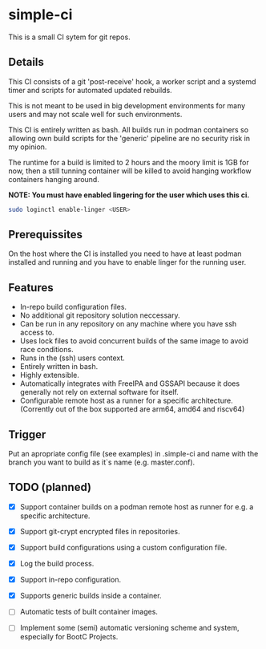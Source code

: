 # simple-ci

This is a small CI sytem for git repos.  

## Details

This CI consists of a git 'post-receive' hook, a worker script and a
systemd timer and scripts for automated updated rebuilds.

This is not meant to be used in big development environments for many users and
may not scale well for such environments.

This CI is entirely written as bash. All builds run in podman containers so
allowing own build scripts for the 'generic' pipeline are no security risk in my
opinion.

The runtime for a build is limited to 2 hours and the moory limit is 1GB for
now, then a still tunning container will be killed to avoid hanging workflow
containers hanging around.

**NOTE: You must have enabled lingering for the user which uses this ci.**

```sh
sudo loginctl enable-linger <USER>
```

## Prerequissites

On the host where the CI is installed you need to have at least podman installed
and running and you have to enable linger for the running user.

## Features

- In-repo build configuration files.
- No additional git repository solution neccessary.
- Can be run in any repository on any machine where you have ssh access to.
- Uses lock files to avoid concurrent builds of the same image to avoid race conditions.
- Runs in the (ssh) users context.
- Entirely written in bash.
- Highly extensible.
- Automatically integrates with FreeIPA and GSSAPI because it does generally not
  rely on external software for itself.
- Configurable remote host as a runner for a specific architecture. (Corrently
  out of the box supported are arm64, amd64 and riscv64)

## Trigger

Put an apropriate config file (see examples) in .simple-ci and name with the
branch you want to build as it`s name (e.g. master.conf).

## TODO (planned)

- [x] Support container builds on a podman remote host as runner for e.g. a
specific architecture.

- [x] Support git-crypt encrypted files in repositories.

- [x] Support build configurations using a custom configuration file.

- [x] Log the build process.

- [x] Support in-repo configuration.

- [x] Supports generic builds inside a container.

- [ ] Automatic tests of built container images.

- [ ] Implement some (semi) automatic versioning scheme and system, especially
for BootC Projects.
